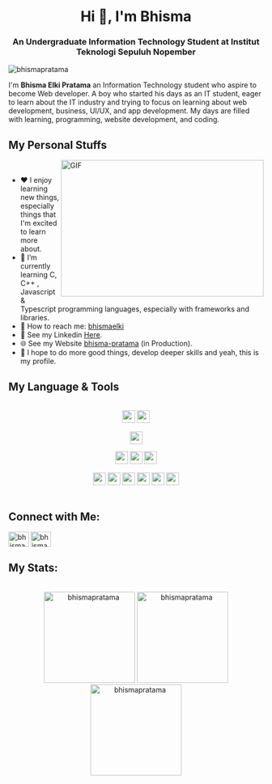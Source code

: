 <h1 align="center">Hi 👋, I'm Bhisma</h1>
<h3 align="center">An Undergraduate Information Technology Student at Institut Teknologi Sepuluh Nopember</h3>

<p align="left"> <img src="https://komarev.com/ghpvc/?username=bhismapratama&label=Profile%20views&color=0e75b6&style=flat" alt="bhismapratama" /> </p>

I'm **Bhisma Elki Pratama** an Information Technology student who aspire to become Web developer.
A boy who started his days as an IT student, eager to learn about the IT industry and trying to focus on learning about web development, business, UI/UX, and app development.
My days are filled with learning, programming, website development, and coding.

## My Personal Stuffs
<img align="right" width="400" height="270" alt="GIF" src="https://media.giphy.com/media/RbDKaczqWovIugyJmW/giphy.gif"><br>
* ❤️ I enjoy learning new things, especially things that I'm excited to learn more about.
* 🔭 I’m currently learning C, C++ , Javascript & Typescript programming languages, especially with frameworks and libraries.
* 📩 How to reach me: [bhismaelki](mailto:bhismaelki@gmail.com)
* 📝 See my Linkedin [Here](https://www.linkedin.com/in/bhisma-pratama/). 
* 🌐 See my Website [bhisma-pratama](http://bit.ly/bhisma-pratama) (in Production).
* 😬 I hope to do more good things, develop deeper skills and yeah, this is my profile.

## My Language & Tools
<br/>
<div align="center">
<img src="https://img.shields.io/badge/-Git-black?style=plastic&logo=git" height="25" /></img>
<img src="https://img.shields.io/badge/-GitHub-black?style=plastic&logo=github" height="25" /></img>

<img src="https://img.shields.io/badge/-VS%20Code-black?style=plastic&logo=visual-studio-code&logoColor=007ACC" height="25" /></img>

<img src="https://img.shields.io/badge/-JavaScript-black?style=plastic&logo=javascript" height="25" /></img>
<img src="https://img.shields.io/badge/-HTML5-black?style=plastic&logo=html5&logoColor=E34F26" height="25" /></img>
<img src="https://img.shields.io/badge/-CSS3-black?style=plastic&logo=css3&logoColor=1572B6" height="25" /></img>

<img src="https://img.shields.io/badge/-React-black?style=plastic&logo=React&logoColor=0180cd" height="25" /></img>
<img src="https://img.shields.io/badge/-Nodejs-black?style=plastic&logo=Node.js" height="25" /></img>
<img src="https://img.shields.io/badge/-MySQL-black?style=plastic&logo=Mysql" height="25" /></img>
<img src="https://img.shields.io/badge/-Laravel-black?style=plastic&logo=Laravel" height="25" /></img>
<img src="https://img.shields.io/badge/-Figma-black?style=plastic&logo=Figma&logoColor=F24E1E" height="25" /></img>
<img src="https://img.shields.io/badge/-Postman-black?style=plastic&logo=postman" height="25" /></img> <br/> <br/>
</div>

## Connect with Me:
<p align="left">
<a href="https://instagram.com/bhisma.pratama" target="blank"><img align="center" src="https://raw.githubusercontent.com/rahuldkjain/github-profile-readme-generator/master/src/images/icons/Social/instagram.svg" alt="bhismapratama" height="30" width="40" /></a>
<a href="https://linkedin.com/in/bhisma-pratama" target="blank"><img align="center" src="https://raw.githubusercontent.com/rahuldkjain/github-profile-readme-generator/master/src/images/icons/Social/linked-in-alt.svg" alt="bhismapratama" height="30" width="40" /></a>
</p>

## My Stats:
<br/>
<div align="center">
  <img height="180" src="https://github-readme-stats.vercel.app/api/top-langs?username=bhismapratama&show_icons=true&locale=en&layout=compact"      alt="bhismapratama" />
  <img height="180" src="https://github-readme-stats.vercel.app/api?username=bhismapratama&show_icons=true&locale=en" alt="bhismapratama" />
  <img height="180" src="https://github-readme-streak-stats.herokuapp.com/?user=bhismapratama&" alt="bhismapratama" />
</div>
